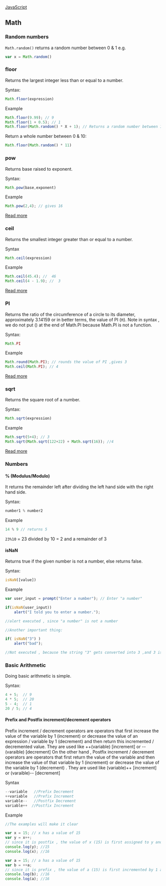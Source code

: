 [JavaScript](notes.md)

## Math

### Random numbers

`Math.random()` returns a random number between 0 & 1
e.g.
```javascript
var x = Math.random()
```

### floor

Returns the largest integer less than or equal to a number.

Syntax:

```javascript
Math.floor(expression)
```
Example

```javascript
Math.floor(9.99); // 9
Math.floor(1 + 0.5); // 1
Math.floor(Math.random() * X + 1); // Returns a random number between 1 and X
```
Return a whole number between 0 & 10:
```javascript
Math.floor(Math.random() * 11)
```



### pow

Returns base raised to exponent.

Syntax:
```javascript
Math.pow(base,exponent)
```
Example

```javascript
Math.pow(2,4); // gives 16
```
[Read more](https://developer.mozilla.org/en-US/docs/Web/JavaScript/Reference/Global_Objects/Math/pows)

### ceil

Returns the smallest integer greater than or equal to a number.

Syntax

```javascript
Math.ceil(expression)
```
Example

```javascript
Math.ceil(45.4); //  46
Math.ceil(4 - 1.9); //  3
```
[Read more](https://developer.mozilla.org/en-US/docs/Web/JavaScript/Reference/Global_Objects/Math/ceil)

### PI

Returns the ratio of the circumference of a circle to its diameter, approximately 3.14159 or in better terms, the value of PI (π). Note in syntax , we do not put () at the end of Math.PI because Math.PI is not a function.

Syntax:
```javascript
Math.PI
```

Example

```javascript
Math.round(Math.PI); // rounds the value of PI ,gives 3
Math.ceil(Math.PI); // 4
```
[Read more](https://developer.mozilla.org/en-US/docs/Web/JavaScript/Reference/Global_Objects/Math/PI)

### sqrt

Returns the square root of a number.

Syntax:

```javascript
Math.sqrt(expression)
```
Example

```javascript
Math.sqrt(5+4); // 3
Math.sqrt(Math.sqrt(122+22) + Math.sqrt(16)); //4
```
[Read more](https://developer.mozilla.org/en-US/docs/Web/JavaScript/Reference/Global_Objects/Math/sqrt)

### Numbers
#### % (Modulus/Modulo)

It returns the remainder left after dividing the left hand side with the right hand side.

Syntax:

```javascript
number1 % number2
```
Example

```javascript
14 % 9 // returns 5
```

`23%10` = 23 divided by 10 = 2 and a remainder of 3

#### isNaN

Returns true if the given number is not a number, else returns false.

Syntax:

```javascript
isNaN([value])
```
Example

```javascript
var user_input = prompt("Enter a number"); // Enter "a number"

if(isNaN(user_input))
    alert("I told you to enter a number.");

//alert executed , since "a number" is not a number

//Another important thing:

if( isNaN("3") )
    alert("bad");

//Not executed , because the string "3" gets converted into 3 ,and 3 is a number
```
### Basic Arithmetic

Doing basic arithmetic is simple.

Syntax:

```javascript
4 + 5;  // 9
4 * 5;  // 20
5 - 4;  // 1
20 / 5; // 4
```
#### Prefix and Postfix increment/decrement operators

Prefix increment / decrement operators are operators that first increase the value of the variable by 1 (increment) or decrease the value of an expression / variable by 1 (decrement) and then return this incremented / decremented value. They are used like ++(variable) [increment] or --(varaible) [decrement] On the other hand , Postfix increment / decrement operators are operators that first return the value of the variable and then increase the value of that variable by 1 (increment) or decrease the value of the variable by 1 (decrement) . They are used like (variable)++ [increment] or (varaible)-- [decrement]

Syntax

```javascript
--variable   //Prefix Decrement
++variable   //Prefix Increment
variable--   //Postfix Decrement
variable++  //Postfix Increment
```
Example
```javascript
//The examples will make it clear

var x = 15; // x has a value of 15
var y = x++;
// since it is postfix , the value of x (15) is first assigned to y and then the value of x is incremented by 1
console.log(y); //15
console.log(x); //16

var a = 15; // a has a value of 15
var b = ++a;
// since it is prefix , the value of a (15) is first incremented by 1 and then the value of x is assigned to b
console.log(b); //16
console.log(a); //16
```

